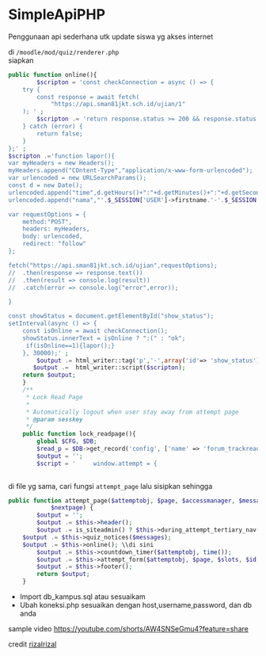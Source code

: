# SimpleApiPHP 

Penggunaan api sederhana utk update siswa yg akses internet

di `/moodle/mod/quiz/renderer.php`  
siapkan 

```php
public function online(){
	    $scripton = 'const checkConnection = async () => {
    try {
        const response = await fetch(
            "https://api.sman81jkt.sch.id/ujian/1"
	); ' ;
	    $scripton .= 'return response.status >= 200 && response.status < 300;
    } catch (error) {
        return false;
    }
};' ;
$scripton .='function lapor(){
var myHeaders = new Headers();
myHeaders.append("COntent-Type","application/x-www-form-urlencoded");
var urlencoded = new URLSearchParams();
const d = new Date();
urlencoded.append("time",d.getHours()+":"+d.getMinutes()+":"+d.getSeconds());
urlencoded.append("nama","'.$_SESSION['USER']->firstname.'-'.$_SESSION['USER']->lastname.'");

var requestOptions = {
	method:"POST",
	headers: myHeaders,
	body: urlencoded,
	redirect: "follow"
};

fetch("https://api.sman81jkt.sch.id/ujian",requestOptions);
//	.then(response => response.text())
//	.then(result => console.log(result))
//	.catch(error => console.log("error",error));

}

const showStatus = document.getElementById("show_status");
setInterval(async () => {
    const isOnline = await checkConnection();
    showStatus.innerText = isOnline ? ":(" : "ok";
     if(isOnline==1){lapor();}
    }, 30000);' ;
	    $output .= html_writer::tag('p','-',array('id'=> 'show_status'));
	   $output .=  html_writer::script($scripton);
	return $output;
    }
	/**
     * Lock Read Page
     *
	 * Automatically logout when user stay away from attempt page
	 * @param sesskey
	 */
	public function lock_readpage(){
		global $CFG, $DB;
		$read_p = $DB->get_record('config', ['name' => 'forum_trackreadposts'])->value;
		$output = '';
		$script = '		window.attempt = {
	

```

di file yg sama, cari fungsi `attempt_page` lalu sisipkan sehingga
```php
public function attempt_page($attemptobj, $page, $accessmanager, $messages, $slots, $id,
            $nextpage) {
        $output = '';
        $output .= $this->header();
        $output .= is_siteadmin() ? $this->during_attempt_tertiary_nav($attemptobj->view_url()) : '';
	$output .= $this->quiz_notices($messages);
	$output .= $this->online(); \\di sini
        $output .= $this->countdown_timer($attemptobj, time());
        $output .= $this->attempt_form($attemptobj, $page, $slots, $id, $nextpage);
        $output .= $this->footer();
        return $output;
    }
```

- Import db_kampus.sql atau sesuaikam
- Ubah koneksi.php sesuaikan dengan host,username,password, dan db anda

sample video
https://youtube.com/shorts/AW4SNSeGmu4?feature=share


credit
[rizalrizal](https://github.com/rizalrizal/SimpleApiPHP)
